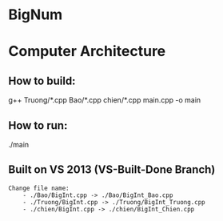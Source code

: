 # BigNum
# Computer Architecture

## How to build:
g++ Truong/\*.cpp Bao/\*.cpp chien/\*.cpp main.cpp -o main

## How to run:
./main


## Built on VS 2013 (VS-Built-Done Branch)
	Change file name:
		- ./Bao/BigInt.cpp -> ./Bao/BigInt_Bao.cpp
		- ./Truong/BigInt.cpp -> ./Truong/BigInt_Truong.cpp
		- ./chien/BigInt.cpp -> ./chien/BigInt_Chien.cpp
